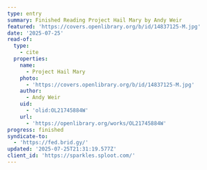 ```yaml
---
type: entry
summary: Finished Reading Project Hail Mary by Andy Weir
featured: 'https://covers.openlibrary.org/b/id/14837125-M.jpg'
date: '2025-07-25'
read-of:
  type:
    - cite
  properties:
    name:
      - Project Hail Mary
    photo:
      - 'https://covers.openlibrary.org/b/id/14837125-M.jpg'
    author:
      - Andy Weir
    uid:
      - 'olid:OL21745884W'
    url:
      - 'https://openlibrary.org/works/OL21745884W'
progress: finished
syndicate-to:
  - 'https://fed.brid.gy/'
updated: '2025-07-25T21:31:19.577Z'
client_id: 'https://sparkles.sploot.com/'
---
```


